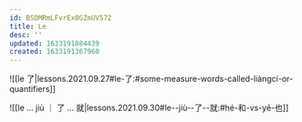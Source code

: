 ```yaml
---
id: BSDMRmLFvrEx0GZmUV572
title: Le
desc: ''
updated: 1633191884439
created: 1633191367960
---
```


![[le 了|lessons.2021.09.27#le-了:#some-measure-words-called-liàngcí-or-quantifiers]]

![[le ... jiù ｜ 了 ... 就|lessons.2021.09.30#le--jiù--了--就:#hé-和-vs-yě-也]]
